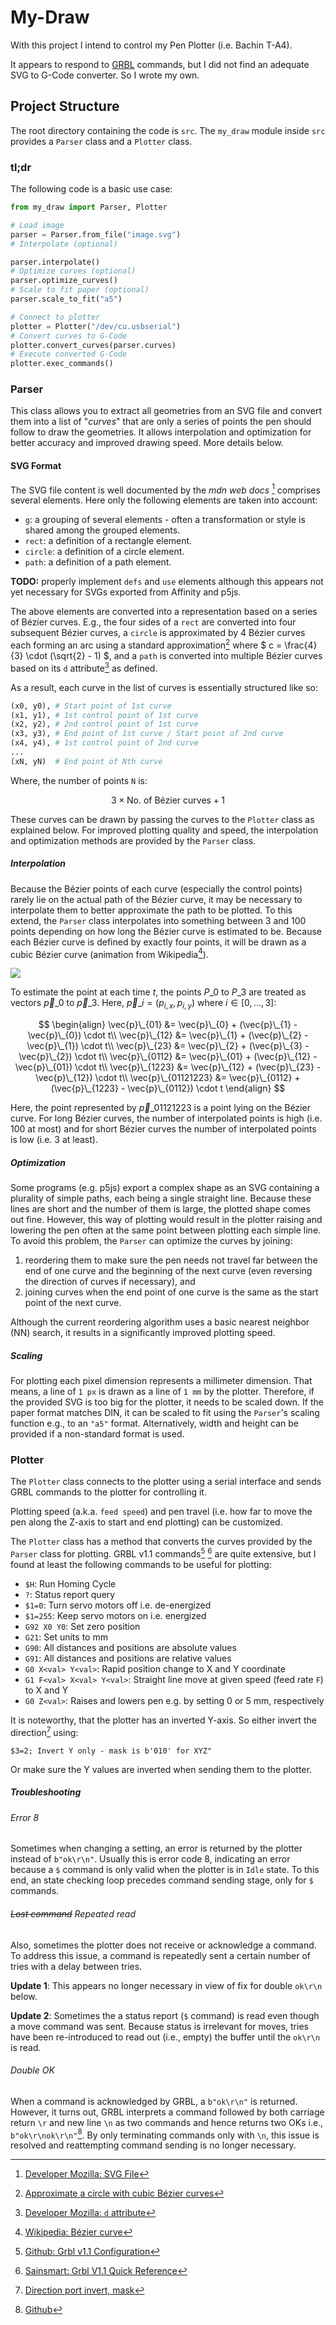# My-Draw

With this project I intend to control my Pen Plotter (i.e. Bachin T-A4).

It appears to respond to [GRBL](https://github.com/grbl/grbl) commands, but I did not find an adequate SVG to G-Code converter. So I wrote my own.

## Project Structure

The root directory containing the code is `src`. The `my_draw` module inside `src` provides a `Parser` class and a `Plotter` class.

### tl;dr

The following code is a basic use case:

```python
from my_draw import Parser, Plotter

# Load image
parser = Parser.from_file("image.svg")
# Interpolate (optional)

parser.interpolate()
# Optimize curves (optional)
parser.optimize_curves()
# Scale to fit paper (optional)
parser.scale_to_fit("a5")

# Connect to plotter
plotter = Plotter("/dev/cu.usbserial")
# Convert curves to G-Code
plotter.convert_curves(parser.curves)
# Execute converted G-Code
plotter.exec_commands()
```

### Parser

This class allows you to extract all geometries from an SVG file and convert them into a list of "*curves*" that are only a series of points the pen should follow to draw the geometries. It allows interpolation and optimization for better accuracy and improved drawing speed. More details below.

#### SVG Format

The SVG file content is well documented by the *mdn web docs* [^1] comprises several elements. Here only the following elements are taken into account:

[^1]: [Developer Mozilla: SVG File](https://developer.mozilla.org/en-US/docs/Web/SVG)

- `g`: a grouping of several elements - often a transformation or style is shared among the grouped elements.
- `rect`: a definition of a rectangle element.
- `circle`: a definition of a circle element.
- `path`: a definition of a path element.

**TODO:** properly implement `defs` and `use` elements although this appears not yet necessary for SVGs exported from Affinity and p5js.

The above elements are converted into a representation based on a series of Bézier curves. E.g., the four sides of a `rect` are converted into four subsequent Bézier curves, a `circle` is approximated by 4 Bézier curves each forming an arc using a standard approximation[^2] where $ c = \frac{4}{3} \cdot (\sqrt{2} - 1) $, and a `path` is converted into multiple Bézier curves based on its `d` attribute[^3] as defined.

[^2]: [Approximate a circle with cubic Bézier curves](https://web.archive.org/web/20240415180204/https://spencermortensen.com/articles/bezier-circle/)
[^3]: [Developer Mozilla: `d` attribute](https://developer.mozilla.org/en-US/docs/Web/SVG/Attribute/d)

As a result, each curve in the list of curves is essentially structured like so:

```python
(x0, y0), # Start point of 1st curve
(x1, y1), # 1st control point of 1st curve
(x2, y2), # 2nd control point of 1st curve
(x3, y3), # End point of 1st curve / Start point of 2nd curve
(x4, y4), # 1st control point of 2nd curve
...
(xN, yN)  # End point of Nth curve
```

Where, the number of points `N` is:

$$ 3 \times \text{No. of Bézier curves} + 1$$

These curves can be drawn by passing the curves to the `Plotter` class as explained below. For improved plotting quality and speed, the interpolation and optimization methods are provided by the `Parser` class.

##### Interpolation

Because the Bézier points of each curve (especially the control points) rarely lie on the actual path of the Bézier curve, it may be necessary to interpolate them to better approximate the path to be plotted. To this extend, the `Parser` class interpolates into something between 3 and 100 points depending on how long the Bézier curve is estimated to be. Because each Bézier curve is defined by exactly four points, it will be drawn as a cubic Bézier curve (animation from Wikipedia[^4]).

[^4]: [Wikipedia: Bézier curve](https://en.wikipedia.org/wiki/Bézier_curve)

![](https://upload.wikimedia.org/wikipedia/commons/d/db/Bézier_3_big.gif)

To estimate the point at each time $t$, the points $P\_0$ to $P\_3$ are treated as vectors $\vec{p}\_0$ to $\vec{p}\_3$. Here, $\vec{p}\_i = (p_{i,x}, p_{i,y})$ where $i \in [0, ..., 3]$:

$$
\begin{align}
\vec{p}\_{01} &= \vec{p}\_{0} + (\vec{p}\_{1} - \vec{p}\_{0}) \cdot t\\
\vec{p}\_{12} &= \vec{p}\_{1} + (\vec{p}\_{2} - \vec{p}\_{1}) \cdot t\\
\vec{p}\_{23} &= \vec{p}\_{2} + (\vec{p}\_{3} - \vec{p}\_{2}) \cdot t\\
\vec{p}\_{0112} &= \vec{p}\_{01} + (\vec{p}\_{12} - \vec{p}\_{01}) \cdot t\\
\vec{p}\_{1223} &= \vec{p}\_{12} + (\vec{p}\_{23} - \vec{p}\_{12}) \cdot t\\
\vec{p}\_{01121223} &= \vec{p}\_{0112} + (\vec{p}\_{1223} - \vec{p}\_{0112}) \cdot t
\end{align}
$$

Here, the point represented by $\vec{p}\_{01121223}$ is a point lying on the Bézier curve. For long Bézier curves, the number of interpolated points is high (i.e. 100 at most) and for short Bézier curves the number of interpolated points is low (i.e. 3 at least).

##### Optimization

Some programs (e.g. p5js) export a complex shape as an SVG containing a plurality of simple paths, each being a single straight line. Because these lines are short and the number of them is large, the plotted shape comes out fine. However, this way of plotting would result in the plotter raising and lowering the pen often at the same point between plotting each simple line. To avoid this problem, the `Parser` can optimize the curves by joining:

1. reordering them to make sure the pen needs not travel far between the end of one curve and the beginning of the next curve (even reversing the direction of curves if necessary), and
2. joining curves when the end point of one curve is the same as the start point of the next curve.

Although the current reordering algorithm uses a basic nearest neighbor (NN) search, it results in a significantly improved plotting speed.

##### Scaling

For plotting each pixel dimension represents a millimeter dimension. That means, a line of `1 px` is drawn as a line of `1 mm` by the plotter. Therefore, if the provided SVG is too big for the plotter, it needs to be scaled down. If the paper format matches DIN, it can be scaled to fit using the `Parser`'s scaling function e.g., to an `"a5"` format. Alternatively, width and height can be provided if a non-standard format is used.

### Plotter

The `Plotter` class connects to the plotter using a serial interface and sends GRBL commands to the plotter for controlling it.

Plotting speed (a.k.a. `feed speed`) and pen travel (i.e. how far to move the pen along the Z-axis to start and end plotting) can be customized.

The `Plotter` class has a method that converts the curves provided by the `Parser` class for plotting. GRBL v1.1 commands[^5] [^6] are quite extensive, but I found at least the following commands to be useful for plotting:

[^5]: [Github: Grbl v1.1 Configuration](https://github.com/gnea/grbl/wiki/Grbl-v1.1-Configuration)
[^6]: [Sainsmart: Grbl V1.1 Quick Reference](https://web.archive.org/web/20240415202628/https://www.sainsmart.com/blogs/news/grbl-v1-1-quick-reference)

- `$H`: Run Homing Cycle
- `?`: Status report query
- `$1=0`: Turn servo motors off i.e. de-energized
- `$1=255`: Keep servo motors on i.e. energized
- `G92 X0 Y0`: Set zero position
- `G21`: Set units to mm
- `G90`: All distances and positions are absolute values
- `G91`: All distances and positions are relative values
- `G0 X<val> Y<val>`: Rapid position change to X and Y coordinate
- `G1 F<val> X<val> Y<val>`: Straight line move at given speed (feed rate `F`) to X and Y
- `G0 Z<val>`: Raises and lowers pen e.g. by setting 0 or 5 mm, respectively

It is noteworthy, that the plotter has an inverted Y-axis. So either invert the direction[^7] using:

[^7]: [Direction port invert, mask](https://github.com/gnea/grbl/wiki/Grbl-v1.1-Configuration#3--direction-port-invert-mask)

```
$3=2; Invert Y only - mask is b'010' for XYZ"
```

Or make sure the Y values are inverted when sending them to the plotter.

##### Troubleshooting

###### Error 8

Sometimes when changing a setting, an error is returned by the plotter instead of `b"ok\r\n"`. Usually this is error code 8, indicating an error because a `$` command is only valid when the plotter is in `Idle` state. To this end, an state checking loop precedes command sending stage, only for `$` commands.

###### ~~Lost command~~ Repeated read

Also, sometimes the plotter does not receive or acknowledge a command. To address this issue, a command is repeatedly sent a certain number of tries with a delay between tries.

**Update 1**: This appears no longer necessary in view of fix for double `ok\r\n` below.

**Update 2**: Sometimes the a status report (`$` command) is read even though a move command was sent. Because status is irrelevant for moves, tries have been re-introduced to read out (i.e., empty) the buffer until the `ok\r\n` is read.

###### Double OK

When a command is acknowledged by GRBL, a `b"ok\r\n"` is returned. However, it turns out, GRBL interprets a command followed by both carriage return `\r` and new line `\n` as two commands and hence returns two OKs i.e., `b"ok\r\nok\r\n"`[^8]. By only terminating commands only with `\n`, this issue is resolved and reattempting command sending is no longer necessary.

[^8]: [Github](https://github.com/grbl/grbl/issues/1024)
